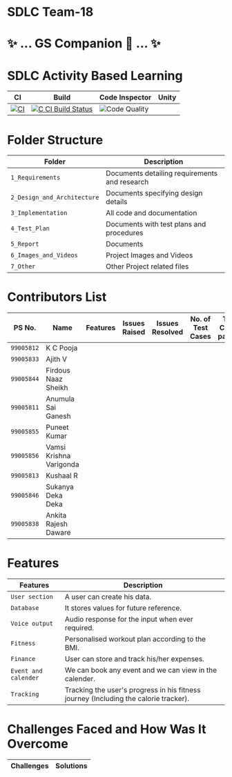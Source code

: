 # SDLC Team-18 
# ✨ ... GS Companion 🤖 ... ✨

# SDLC Activity Based Learning
CI | Build | Code Inspector | Unity | 
------|----------|-------|--------------|
[![CI](https://github.com/ajith-io/SDLC_18_Geek_Squad/actions/workflows/main.yml/badge.svg)](https://github.com/ajith-io/SDLC_18_Geek_Squad/actions/workflows/main.yml)|[![C CI Build Status](https://github.com/Firdous/Mini_Project_/actions/workflows/C-Build.yml/badge.svg)](https://github.com/Firdous/Mini_Project_/actions/workflows/C-Build.yml)|![Code Quality](https://www.code-inspector.com/project/26754/score/svg)

# Folder Structure
| Folder | Description |
|--------|-------------|
|`1_Requirements`|  Documents detailing requirements and research     |
|`2_Design_and_Architecture`|Documents specifying design details|
|`3_Implementation`|All code and documentation|
|`4_Test_Plan`|Documents with test plans and procedures|
|`5_Report`|Documents|
|`6_Images_and_Videos`| Project Images and Videos|
|`7_Other`|Other Project related files|

# Contributors List
| PS No. | Name |Features| Issues Raised | Issues Resolved| No. of Test Cases|Test Cases passes|
|---------|-----|------|-----|----|---|----|
|`99005812`| K C Pooja|
|`99005833`|Ajith V|
|`99005844`|Firdous Naaz Sheikh|
|`99005811`|Anumula Sai Ganesh|
|`99005855`|Puneet Kumar|
|`99005856`|Vamsi Krishna Varigonda|
|`99005813`|Kushaal R|
|`99005846`|Sukanya Deka Deka|
|`99005838`|Ankita Rajesh Daware|

# Features #
  Features            | Description
-------------------| -----------------------------------------
`User section`     | A user can create his data.
`Database`         | It stores values for future reference.
`Voice output`     | Audio response for the input when ever required.
`Fitness`          | Personalised workout plan according to the BMI.
`Finance`          | User can store and track his/her expenses.
`Event and calender`| We can book any event and we can view in the calender.
`Tracking`| Tracking the user's progress in his fitness journey (Including the calorie tracker).

# Challenges Faced and How Was It Overcome
|Challenges|Solutions|
|----|------|
